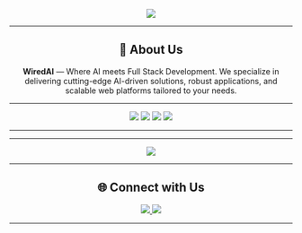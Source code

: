<!-- Animated Text -->
<p align="center">
  <a href="https://github.com/WiredAI">
    <img src="https://readme-typing-svg.herokuapp.com?size=24&color=00F7FF&center=true&vCenter=true&width=800&lines=👋+Hi%2C+We+are+WiredAI;Where+AI+meets+Full+Stack+Development;Building+Innovative+AI+Solutions;Your+Tech+Partner+for+the+Future">
  </a>
</p>

---

<!-- Agency Intro -->
<h2 align="center">🚀 About Us</h2>
<p align="center">
  <b>WiredAI</b> — Where AI meets Full Stack Development.  
  We specialize in delivering cutting-edge AI-driven solutions, robust applications, and scalable web platforms tailored to your needs.  
</p>

---

<!-- Badges -->
<p align="center">
  <img src="https://img.shields.io/badge/Location-India-orange?style=for-the-badge&logo=google-maps" />
  <img src="https://img.shields.io/badge/Agency-WiredAI-blue?style=for-the-badge&logo=appveyor" />
  <img src="https://img.shields.io/badge/Focus-AI%20%26%20Full%20Stack%20Dev-brightgreen?style=for-the-badge&logo=github" />
  <a href="https://wiredai.com">
    <img src="https://img.shields.io/badge/Website-wiredai.com-purple?style=for-the-badge&logo=google-chrome" />
  </a>
</p>

---

<!-- GitHub Stats -->


---

<!-- Visitor Counter -->
<p align="center">
  <img src="https://komarev.com/ghpvc/?username=WiredAI&label=Profile%20Views&color=blue&style=for-the-badge" />
</p>

---

<!-- Connect -->
<h2 align="center">🌐 Connect with Us</h2>
<p align="center">
  <a href="https://www.linkedin.com/in/wiredai-ventures-b3874b378/" target="_blank">
    <img src="https://img.shields.io/badge/LinkedIn-blue?style=for-the-badge&logo=linkedin" />
  </a>
  <a href="mailto:wiredaiventures@gmail.com">
    <img src="https://img.shields.io/badge/Email-contact%40wiredai.com-red?style=for-the-badge&logo=gmail" />
  </a>
</p>

---
